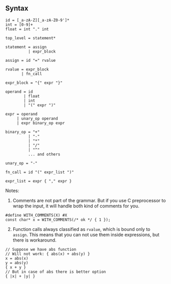 ## Syntax

```
id = [_a-zA-Z][_a-zA-Z0-9']*
int = [0-9]+
float = int "." int

top_level = statement*

statement = assign
          | expr_block

assign = id "=" rvalue

rvalue = expr_block
       | fn_call

expr_block = "{" expr "}"

operand = id
        | float
        | int
        | "(" expr ")"

expr = operand
     | unary_op operand
     | expr binary_op expr

binary_op = "+"
          | "-"
          | "*"
          | "/"
          | "^"
          ... and others

unary_op = "-"

fn_call = id "(" expr_list ")"

expr_list = expr { "," expr }
```

Notes:

1) Comments are not part of the grammar.
But if you use C preprocessor to wrap the input,
it will handle both kind of comments for you.

```
#define WITH_COMMENTS(X) #X
const char* x = WITH_COMMENTS(/* ok */ { 1 });
```

2) Function calls always classified as `rvalue`, which
is bound only to `assign`. This means that you can
not use them inside expressions, but there is workaround.

```
// Suppose we have abs function
// Will not work: { abs(x) + abs(y) }
x = abs(x)
y = abs(y)
{ x + y }
// But in case of abs there is better option
{ |x| + |y| }
```

